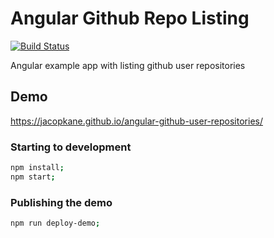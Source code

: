 # Angular Github Repo Listing

[![Build Status](https://travis-ci.org/JacopKane/angular-github-user-repositories.svg?branch=master)](https://travis-ci.org/JacopKane/angular-github-user-repositories)

Angular example app with listing github user repositories

## Demo
https://jacopkane.github.io/angular-github-user-repositories/

### Starting to development

```bash
npm install;
npm start;
```

### Publishing the demo
```bash
npm run deploy-demo;
```

